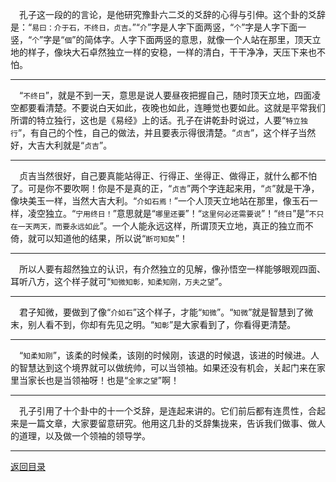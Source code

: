 &emsp;孔子这一段的的言论，是他研究豫卦六二爻的爻辞的心得与引伸。这个卦的爻辞是：“``易曰：介于石，不终日，贞吉。``”“``介``”字是人字下面两竖，“``个``”字是人字下面一竖，“``个``”字是“``個``”的简体字。人字下面两竖的意思，就像一个人站在那里，顶天立地的样子，像块大石卓然独立一样的安稳，一样的清白，干干净净，天压下来也不怕。
___
&emsp;“``不终日``”，就是不到一天，意思是说人要昼夜把握自己，随时顶天立地，四面凌空都要看清楚。不要说白天如此，夜晚也如此，连睡觉也要如此。这就是平常我们所谓的特立独行，这也是《易经》上的话。孔子在讲乾卦时说过，人要“``特立独行``”，有自己的个性，自己的做法，并且要表示得很清楚。“``贞吉``”，这个样子当然好，大吉大利就是“``贞吉``”。
___
&emsp;贞吉当然很好，自己要真能站得正、行得正、坐得正、做得正，就什么都不怕了。可是你不要吹啊！你是不是真的正，“``贞吉``”两个字连起来用，“``贞``”就是干净，像块美玉一样，当然大吉大利。“``介如石焉！``”一个人顶天立地站在那里，像玉石一样，凌空独立。“``宁用终日！``”意思就是“``哪里还要``”！“``这里何必还需要说``”！“``终日``”是“``不只在一天两天，而要永远如此``”。一个人能永远这样，所谓顶天立地，真正的独立而不倚，就可以知道他的结果，所以说“``断可知矣``”！
___
&emsp;所以人要有超然独立的认识，有介然独立的见解，像孙悟空一样能够眼观四面、耳听八方，这个样子就可“``知微知彰，知柔知刚，万夫之望``”。
___
&emsp;君子知微，要做到了像“``介如石``”这个样子，才能“``知微``”。“``知微``”就是智慧到了微末，别人看不到，你却有先见之明。“``知彰``”是大家看到了，你看得更清楚。
___
&emsp;“``知柔知刚``”，该柔的时候柔，该刚的时候刚，该退的时候退，该进的时候进。人的智慧达到这个境界就可以做统帅，可以当领袖。如果还没有机会，关起门来在家里当家长也是当领袖呀！也是“``全家之望``”啊！
___
&emsp;孔子引用了十个卦中的十一个爻辞，是连起来讲的。它们前后都有连贯性，合起来是一篇文章，大家要留意研究。他用这几卦的爻辞集拢来，告诉我们做事、做人的道理，以及做一个领袖的领导学。
___
[返回目录](../../../master/README.md#目录)